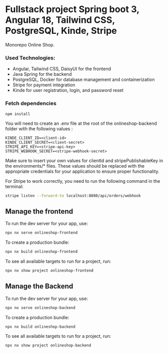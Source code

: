 # Fullstack project Spring boot 3, Angular 18, Tailwind CSS, PostgreSQL, Kinde, Stripe

Monorepo Online Shop.

### Used Technologies:
- Angular, Tailwind CSS, DaisyUI for the frontend
- Java Spring for the backend
- PostgreSQL, Docker for database management and containerization
- Stripe for payment integration
- Kinde for user registration, login, and password reset

### Fetch dependencies
``npm install``

You will need to create an .env file at the root of the onlineshop-backend folder with the following values :

````
KINDE_CLIENT_ID=<client-id>
KINDE_CLIENT_SECRET=<client-secret>
STRIPE_API_KEY=<stripe-api-key>
STRIPE_WEBHOOK_SECRET=<stripe-webhook-secret>
````

Make sure to insert your own values for clientId and stripePublishableKey in the environments/* files. These values should be replaced with the appropriate credentials for your application to ensure proper functionality.

For Stripe to work correctly, you need to run the following command in the terminal:

```sh
stripe listen --forward-to localhost:8080/api/orders/webhook
```

## Manage the frontend

To run the dev server for your app, use:

```sh
npx nx serve onlineshop-frontend
```

To create a production bundle:

```sh
npx nx build onlineshop-frontend
```

To see all available targets to run for a project, run:

```sh
npx nx show project onlineshop-frontend
```

## Manage the Backend

To run the dev server for your app, use:

```sh
npx nx serve onlineshop-backend
```

To create a production bundle:

```sh
npx nx build onlineshop-backend
```

To see all available targets to run for a project, run:

```sh
npx nx show project onlineshop-backend
```
